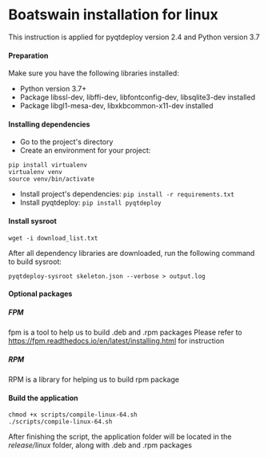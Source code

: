 # Boatswain installation for linux
This instruction is applied for pyqtdeploy version 2.4 and Python version 3.7
#### Preparation
Make sure you have the following libraries installed:
+ Python version 3.7+
+ Package libssl-dev, libffi-dev, libfontconfig-dev, libsqlite3-dev installed
+ Package libgl1-mesa-dev, libxkbcommon-x11-dev installed
#### Installing dependencies  
+ Go to the project's directory  
+ Create an environment for your project:   
```  
pip install virtualenv  
virtualenv venv  
source venv/bin/activate  
```  
+ Install project's dependencies: `pip install -r requirements.txt`  
+ Install pyqtdeploy: `pip install pyqtdeploy`  

#### Install sysroot
`wget -i download_list.txt`

After all dependency libraries are downloaded, run the following command to build sysroot:

`pyqtdeploy-sysroot skeleton.json --verbose > output.log` 

#### Optional packages
##### FPM
fpm is a tool to help us to build .deb and .rpm packages
Please refer to https://fpm.readthedocs.io/en/latest/installing.html for instruction

##### RPM
RPM is a library for helping us to build rpm package

#### Build the application
```
chmod +x scripts/compile-linux-64.sh
./scripts/compile-linux-64.sh
```
After finishing the script, the application folder will be located in the _release/linux_ folder, along with .deb and .rpm packages
